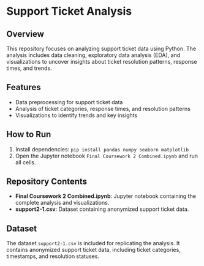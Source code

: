 
# Support Ticket Analysis

## Overview
This repository focuses on analyzing support ticket data using Python. The analysis includes data cleaning, exploratory data analysis (EDA), and visualizations to uncover insights about ticket resolution patterns, response times, and trends.

## Features
- Data preprocessing for support ticket data
- Analysis of ticket categories, response times, and resolution patterns
- Visualizations to identify trends and key insights

## How to Run
1. Install dependencies: `pip install pandas numpy seaborn matplotlib`
2. Open the Jupyter notebook `Final Coursework 2 Combined.ipynb` and run all cells.

## Repository Contents
- **Final Coursework 2 Combined.ipynb**: Jupyter notebook containing the complete analysis and visualizations.
- **support2-1.csv**: Dataset containing anonymized support ticket data.

## Dataset
The dataset `support2-1.csv` is included for replicating the analysis. It contains anonymized support ticket data, including ticket categories, timestamps, and resolution statuses.
